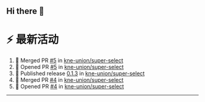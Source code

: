 ## Hi there 👋

<!--

**Here are some ideas to get you started:**

🙋‍♀️ A short introduction - what is your organization all about?
🌈 Contribution guidelines - how can the community get involved?
👩‍💻 Useful resources - where can the community find your docs? Is there anything else the community should know?
🍿 Fun facts - what does your team eat for breakfast?
🧙 Remember, you can do mighty things with the power of [Markdown](https://docs.github.com/github/writing-on-github/getting-started-with-writing-and-formatting-on-github/basic-writing-and-formatting-syntax)
-->


# ⚡ 最新活动

<!--START_SECTION:activity-->
1. 🎉 Merged PR [#5](https://github.com/kne-union/super-select/pull/5) in [kne-union/super-select](https://github.com/kne-union/super-select)
2. 💪 Opened PR [#5](https://github.com/kne-union/super-select/pull/5) in [kne-union/super-select](https://github.com/kne-union/super-select)
3. 🚀 Published release [0.1.3](https://github.com/kne-union/super-select/releases/tag/0.1.3) in [kne-union/super-select](https://github.com/kne-union/super-select)
4. 🎉 Merged PR [#4](https://github.com/kne-union/super-select/pull/4) in [kne-union/super-select](https://github.com/kne-union/super-select)
5. 💪 Opened PR [#4](https://github.com/kne-union/super-select/pull/4) in [kne-union/super-select](https://github.com/kne-union/super-select)
<!--END_SECTION:activity-->

---
